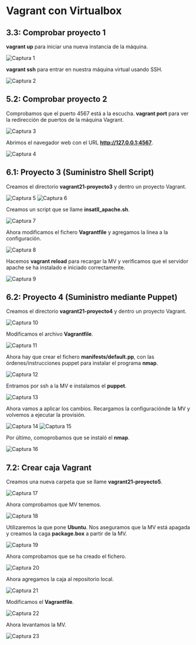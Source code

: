 # Vagrant con Virtualbox
## 3.3: Comprobar proyecto 1
__vagrant up__ para iniciar una nueva instancia de la máquina.

![Captura 1](img/1.png)

__vagrant ssh__ para entrar en nuestra máquina virtual usando SSH.

![Captura 2](img/2.png)

## 5.2: Comprobar proyecto 2
Comprobamos que el puerto 4567 está a la escucha. __vagrant port__ para ver la redirección de puertos de la máquina Vagrant.

![Captura 3](img/3.png)

Abrimos el navegador web con el URL __http://127.0.0.1:4567__.

![Captura 4](img/4.png)

## 6.1: Proyecto 3 (Suministro Shell Script)

Creamos el directorio __vagrant21-proyecto3__ y dentro un proyecto Vagrant.

![Captura 5](img/5.png)
![Captura 6](img/6.png)

Creamos un script que se llame __insatll_apache.sh__.

![Captura 7](img/7.png)

Ahora modificamos el fichero __Vagrantfile__ y agregamos la línea a la configuración.

![Captura 8](img/8.png)

Hacemos __vagrant reload__ para recargar la MV y verificamos que el servidor apache se ha instalado e iniciado correctamente.

![Captura 9](img/9.png)

## 6.2: Proyecto 4 (Suministro mediante Puppet)

Creamos el directorio __vagrant21-proyecto4__ y dentro un proyecto Vagrant.

![Captura 10](img/10.png)

Modificamos el archivo __Vagrantfile__.

![Captura 11](img/11.png)

Ahora hay que crear el fichero __manifests/default.pp__, con las órdenes/instrucciones puppet para instalar el programa __nmap__.

![Captura 12](img/12.png)

Entramos por ssh a la MV e instalamos el __puppet__.

![Captura 13](img/13.png)

Ahora vamos a aplicar los cambios. Recargamos la configuraciónde la MV y volvemos a ejecutar la provisión.

![Captura 14](img/14.png)
![Captura 15](img/15.png)

Por último, comoprobamos que se instaló el __nmap__.

![Captura 16](img/16.png)

## 7.2: Crear caja Vagrant

Creamos una nueva carpeta que se llame __vagrant21-proyecto5__.

![Captura 17](img/17.png)

Ahora comprobamos que MV tenemos.

![Captura 18](img/18.png)

Utilizaremos la que pone __Ubuntu__. Nos aseguramos que la MV está apagada y creamos la caga __package.box__ a partir de la MV.

![Captura 19](img/19.png)

Ahora comprobamos que se ha creado el fichero.

![Captura 20](img/20.png)

Ahora agregamos la caja al repositorio local.

![Captura 21](img/21.png)

Modificamos el __Vagrantfile__.

![Captura 22](img/22.png)

Ahora levantamos la MV.

![Captura 23](img/23.png)
